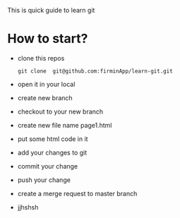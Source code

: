 This is quick guide to learn git
# How to start?

- clone this repos
  
    `git clone  git@github.com:firminApp/learn-git.git`
- open it in your local
- create new branch
- checkout to your new branch
- create new file name page1.html
- put some html code in it
- add your changes to git
- commit your change 
- push your change
- create a merge request to master branch
- jjhshsh